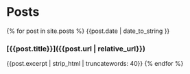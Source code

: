 ---
---
# Posts

{% for post in site.posts %}
{{post.date | date_to_string }}
### [{{post.title}}]({{post.url | relative_url}})
{{post.excerpt | strip_html | truncatewords: 40}}
{% endfor %}
